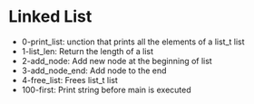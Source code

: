 # Linked List
- 0-print_list: unction that prints all the elements of a list_t list
- 1-list_len: Return the length of a list
- 2-add_node: Add new node at the beginning of list
- 3-add_node_end: Add node to the end
- 4-free_list: Frees list_t list
- 100-first: Print string before main is executed
